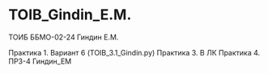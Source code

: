 # TOIB_Gindin_E.M.
ТОИБ ББМО-02-24 Гиндин Е.М.

Практика 1. Вариант 6 (TOIB_3.1_Gindin.py)
Практика 3. В ЛК
Практика 4. ПРЗ-4 Гиндин_ЕМ
